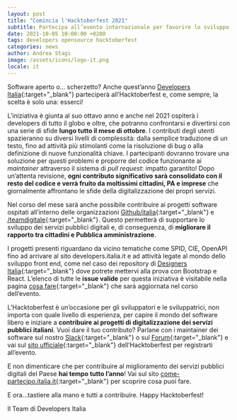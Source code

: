 ```yaml
---
layout: post
title: "Comincia l'Hacktoberfest 2021"
subtitle: Partecipa all’evento internazionale per favorire lo sviluppo di software open source. Developers Italia ci sarà!
date: 2021-10-05 10:00:00 +0200
tags: developers opensource hacktoberfest
categories: news
author: Andrea Stagi
image: /assets/icons/logo-it.png
locale: it
---
```


Software aperto o… scherzetto? Anche quest’anno [Developers Italia](https://hacktoberfest.digitalocean.com/){:target="_blank"} parteciperà all’Hacktoberfest e, come sempre, la scelta è solo una: esserci! 

L’iniziativa è giunta al suo ottavo anno e anche nel 2021 ospiterà i developers di tutto il globo e oltre, che potranno confrontarsi e divertirsi con una serie di sfide **lungo tutto il mese di ottobre**. I contributi degli utenti spazieranno su diversi livelli di complessità: dalla semplice traduzione di un testo, fino ad attività più stimolanti come la risoluzione di bug o alla definizione di nuove funzionalità chiave. I partecipanti dovranno trovare una soluzione per questi problemi e proporre del codice funzionante ai *maintainer* attraverso il sistema di *pull request*: impatto garantito! Dopo un’attenta revisione, **ogni contributo significativo sarà consolidato con il resto del codice e verrà fruito da moltissimi cittadini, PA e imprese** che giornalmente affrontano le sfide della digitalizzazione dei propri servizi.

Nel corso del mese sarà anche possibile contribuire ai progetti software ospitati all’interno delle organizzazioni [Github/italia](https://github.com/italia){:target="_blank"} e [/teamdigitale](https://github.com/teamdigitale){:target="_blank"}. Questo permetterà di supportare lo sviluppo dei servizi pubblici digitali e, di conseguenza, di **migliorare il rapporto tra cittadini e Pubblica amministrazione**.

I progetti presenti riguardano da vicino tematiche come SPID, CIE, OpenAPI fino ad arrivare al sito developers.italia.it e ad attività legate al mondo dello sviluppo front end, come nel caso dei repository di [Designers Italia](https://designers.italia.it/){:target="_blank"} dove potrete mettervi alla prova con Bootstrap e React. L’elenco di tutte le **issue valide** per questa iniziativa è visitabile nella pagina [cosa fare](https://developers.italia.it/it/cosa-fare?type=Hacktoberfest){:target="_blank"} che sarà aggiornata nel corso dell’evento.

L’Hacktoberfest è un’occasione per gli sviluppatori e le sviluppatrici, non importa con quale livello di esperienza, per capire il mondo del software libero e iniziare a **contribuire ai progetti di digitalizzazione dei servizi pubblici italiani**. Vuoi dare il tuo contributo? Parlane con i maintainer dei software sul nostro [Slack](https://slack.developers.italia.it/){:target="_blank"} o sul [Forum](https://forum.italia.it/){:target="_blank"} e vai sul [sito ufficiale](https://hacktoberfest.digitalocean.com/){:target="_blank"} dell’Hacktoberfest per registrarti all’evento. 

E non dimenticare che per contribuire al miglioramento dei servizi pubblici digitali del Paese **hai tempo tutto l’anno**! Vai sul sito [come-partecipo.italia.it](https://come-partecipo.italia.it/){:target="_blank"} per scoprire cosa puoi fare.

E ora…tastiere alla mano e tutti a contribuire. Happy Hacktoberfest!
 
 
Il Team di Developers Italia
